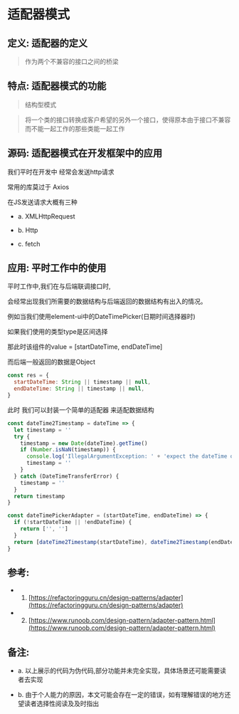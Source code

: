# 适配器模式

## 定义: 适配器的定义

> 作为两个不兼容的接口之间的桥梁

## 特点: 适配器模式的功能

> 结构型模式

> 将一个类的接口转换成客户希望的另外一个接口，使得原本由于接口不兼容而不能一起工作的那些类能一起工作

## 源码: 适配器模式在开发框架中的应用

我们平时在开发中 经常会发送http请求

常用的库莫过于 Axios

在JS发送请求大概有三种

  * a. XMLHttpRequest

  * b. Http

  * c. fetch



## 应用: 平时工作中的使用

平时工作中,我们在与后端联调接口时,

会经常出现我们所需要的数据结构与后端返回的数据结构有出入的情况。

例如当我们使用element-ui中的DateTimePicker(日期时间选择器时)

如果我们使用的类型type是区间选择

那此时该组件的value = [startDateTime, endDateTime]

而后端一般返回的数据是Object
```js
const res = {
  startDateTime: String || timestamp || null,
  endDateTime: String || timestamp || null,
}
```
此时 我们可以封装一个简单的适配器 来适配数据结构

```js
const dateTime2Timestamp = dateTime => {
  let timestamp = ''
  try {
    timestamp = new Date(dateTime).getTime()
    if (Number.isNaN(timestamp)) {
      console.log('IllegalArgumentException: ' + 'expect the dateTime of ' + dateTime + 'is the formatter of Date but not')
      timestamp = ''
    }
  } catch (DateTimeTransferError) {
    timestamp = ''
  }
  return timestamp
}

const dateTimePickerAdapter = (startDateTime, endDateTime) => {
  if (!startDateTime || !endDateTime) {
    return ['', '']
  }
  return [dateTime2Timestamp(startDateTime), dateTime2Timestamp(endDateTime)]
}
```

## 参考:

  * 1. [https://refactoringguru.cn/design-patterns/adapter](https://refactoringguru.cn/design-patterns/adapter)

  * 2. [https://www.runoob.com/design-pattern/adapter-pattern.html](https://www.runoob.com/design-pattern/adapter-pattern.html)

## 备注:
  * a. 以上展示的代码为伪代码,部分功能并未完全实现，具体场景还可能需要读者去实现
  
  * b. 由于个人能力的原因，本文可能会存在一定的错误，如有理解错误的地方还望读者选择性阅读及及时指出
